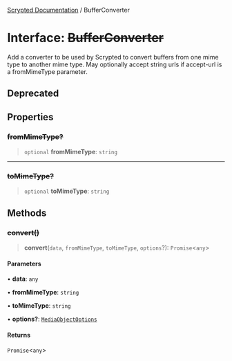 [Scrypted Documentation](../globals.md) / BufferConverter

# Interface: ~~BufferConverter~~

Add a converter to be used by Scrypted to convert buffers from one mime type to another mime type.
May optionally accept string urls if accept-url is a fromMimeType parameter.

## Deprecated

## Properties

### ~~fromMimeType?~~

> `optional` **fromMimeType**: `string`

***

### ~~toMimeType?~~

> `optional` **toMimeType**: `string`

## Methods

### ~~convert()~~

> **convert**(`data`, `fromMimeType`, `toMimeType`, `options`?): `Promise`\<`any`\>

#### Parameters

• **data**: `any`

• **fromMimeType**: `string`

• **toMimeType**: `string`

• **options?**: [`MediaObjectOptions`](MediaObjectOptions.md)

#### Returns

`Promise`\<`any`\>
